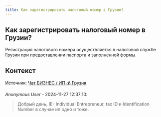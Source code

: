 ```yaml
---
title: Как зарегистрировать налоговый номер в Грузии?
---
```


## Как зарегистрировать налоговый номер в Грузии?

Регистрация налогового номера осуществляется в налоговой службе Грузии при предоставлении паспорта и заполненной формы.

## Контекст

Источник: [Чат БИЗНЕС / ИП 💰 Грузия](https://t.me/ip_ge)

_Anonymous User_ - 2024-11-27 12:37:10:

> Добрый день, IE- Individual Entrepreneur, tax ID и Identification Number в случае ип одно и тоже.
